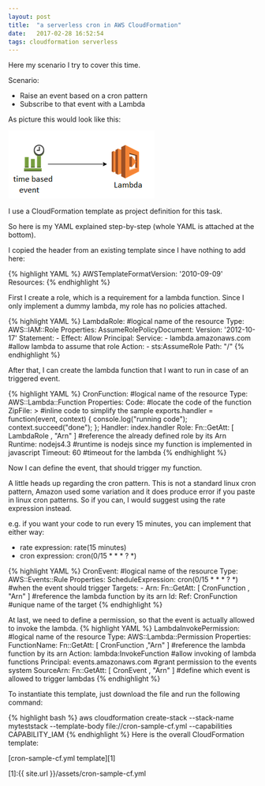 ```yaml
---
layout: post
title:  "a serverless cron in AWS CloudFormation"
date:   2017-02-28 16:52:54
tags: cloudformation serverless
---
```

Here my scenario I try to cover this time.

Scenario:
* Raise an event based on a cron pattern
* Subscribe to that event with a Lambda

As picture this would look like this:

![timer based event](/assets/timerbasedevent.png)

I use a CloudFormation template as project definition for this task.

So here is my YAML explained step-by-step (whole YAML is attached at the bottom).

I copied the header from an existing template since I have nothing to add here:

{% highlight YAML %}
AWSTemplateFormatVersion: '2010-09-09'
Resources:
{% endhighlight %}

First I create a role, which is a requirement for a lambda function. Since I only implement a dummy lambda, my role has no policies attached.

{% highlight YAML %}
LambdaRole: #logical name of the resource
  Type: AWS::IAM::Role
  Properties:
    AssumeRolePolicyDocument:
      Version: '2012-10-17'
      Statement:
      - Effect: Allow
        Principal:
          Service:
          - lambda.amazonaws.com #allow lambda to assume that role
        Action:
        - sts:AssumeRole
    Path: "/"
{% endhighlight %}

After that, I can create the lambda function that I want to run in case of an triggered event.

{% highlight YAML %}
CronFunction: #logical name of the resource
  Type: AWS::Lambda::Function
  Properties:
    Code: #locate the code of the function
      ZipFile: > #inline code to simplify the sample
        exports.handler = function(event, context) {
          console.log("running code");
          context.succeed("done");
        };
    Handler: index.handler
    Role:
      Fn::GetAtt: [ LambdaRole , "Arn" ] #reference the already defined role by its Arn
    Runtime: nodejs4.3 #runtime is nodejs since my function is implemented in javascript
    Timeout: 60 #timeout for the lambda
{% endhighlight %}

Now I can define the event, that should trigger my function.

A little heads up regarding the cron pattern. This is not a standard linux cron pattern, Amazon used some variation and it does produce error if you paste in linux cron patterns. So if you can, I would suggest using the rate expression instead.

e.g. if you want your code to run every 15 minutes, you can implement that either way:
* rate expression: rate(15 minutes)
* cron expression: cron(0/15 * * * ? *)

{% highlight YAML %}
CronEvent: #logical name of the resource
  Type: AWS::Events::Rule
  Properties:
    ScheduleExpression: cron(0/15 * * * ? *) #when the event should trigger
    Targets:
      - Arn:
          Fn::GetAtt: [ CronFunction , "Arn" ] #reference the lambda function by its arn
        Id:
          Ref: CronFunction #unique name of the target
{% endhighlight %}

At last, we need to define a permission, so that the event is actually allowed to invoke the lambda.
{% highlight YAML %}
LambdaInvokePermission: #logical name of the resource
  Type: AWS::Lambda::Permission
  Properties:
    FunctionName:
      Fn::GetAtt: [ CronFunction ,"Arn" ] #reference the lambda function by its arn
    Action: lambda:InvokeFunction #allow invoking of lambda functions
    Principal: events.amazonaws.com #grant permission to the events system
    SourceArn:
      Fn::GetAtt: [ CronEvent , "Arn" ] #define which event is allowed to trigger lambdas
{% endhighlight %}

To instantiate this template, just download the file and run the following command:

{% highlight bash %}
aws cloudformation create-stack --stack-name myteststack --template-body file://cron-sample-cf.yml --capabilities CAPABILITY_IAM
{% endhighlight %}
Here is the overall CloudFormation template:

[cron-sample-cf.yml template][1]

[1]:{{ site.url }}/assets/cron-sample-cf.yml
